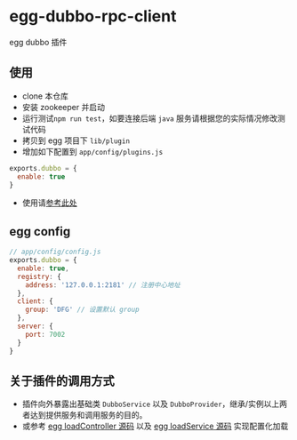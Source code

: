 # egg-dubbo-rpc-client

egg dubbo 插件

## 使用

* clone 本仓库
* 安装 zookeeper 并启动
* 运行测试`npm run test`，如要连接后端 `java` 服务请根据您的实际情况修改测试代码
* 拷贝到 egg 项目下 `lib/plugin`
* 增加如下配置到 `app/config/plugins.js`

```javascript
exports.dubbo = {
  enable: true
}
```

* 使用请[参考此处](./test/fixtures/example)

## egg config

```javascript
// app/config/config.js
exports.dubbo = {
  enable: true,
  registry: {
    address: '127.0.0.1:2181' // 注册中心地址
  },
  client: {
    group: 'DFG' // 设置默认 group
  },
  server: {
    port: 7002
  }
}
```

## 关于插件的调用方式

* 插件向外暴露出基础类 `DubboService` 以及 `DubboProvider`，继承/实例以上两者达到提供服务和调用服务的目的。
* 或参考 [egg loadController 源码](https://github.com/eggjs/egg-core/blob/master/lib/loader/mixin/controller.js) 以及 [egg loadService 源码](https://github.com/eggjs/egg-core/blob/master/lib/loader/mixin/service.js) 实现配置化加载